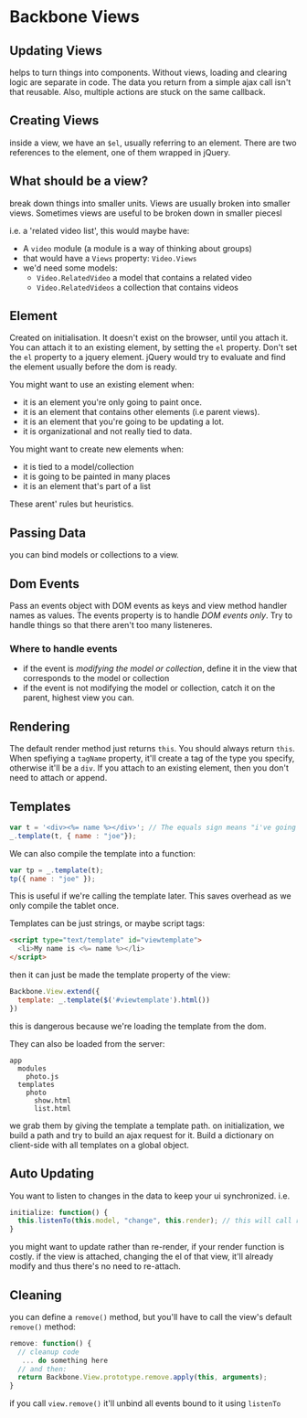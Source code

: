 # Backbone Views

## Updating Views
helps to turn things into components. Without views, loading and clearing logic are separate in code. The data you return from a simple ajax call isn't that reusable. Also, multiple actions are stuck on the same callback. 

## Creating Views
inside a view, we have an `$el`, usually referring to an element. There are two references to the element, one of them wrapped in jQuery. 

## What should be a view?
break down things into smaller units. Views are usually broken into smaller views. Sometimes views are useful to be broken down in smaller piecesl

i.e. a 'related video list', this would maybe have: 
* A `video` module (a module is a way of thinking about groups)
* that would have a `Views` property: `Video.Views`
* we'd need some models:
  * `Video.RelatedVideo` a model that contains a related video
  * `Video.RelatedVideos` a collection that contains videos


## Element
Created on initialisation. It doesn't exist on the browser, until you attach it. You can attach it to an existing element, by setting the `el` property. Don't set the `el` property to a jquery element. jQuery would try to evaluate and find the element usually before the dom is ready.

You might want to use an existing element when:
* it is an element you're only going to paint once.
* it is an element that contains other elements (i.e parent views).
* it is an element that you're going to be updating a lot.
* it is organizational and not really tied to data.

You might want to create new elements when:
* it is tied to a model/collection
* it is going to be painted in many places
* it is an element that's part of a list

These arent' rules but heuristics.

## Passing Data
you can bind models or collections to a view. 

## Dom Events
Pass an events object with DOM events as keys and view method handler names as values. The events property is to handle *DOM events only*. Try to handle things so that there aren't too many listeneres.
### Where to handle events
* if the event is *modifying the model or collection*, define it in the view that corresponds to the model or collection
* if the event is not modifying the model or collection, catch it on the parent, highest view you can.

## Rendering
The default render method just returns `this`. You should always return `this`. When spefiying a `tagName` property, it'll create a tag of the type you specify, otherwise it'll be a `div`.  If you attach to an existing element, then you don't need to attach or append.

## Templates
```js
var t = '<div><%= name %></div>'; // The equals sign means "i've going to have output."
_.template(t, { name : "joe"});
```
We can also compile the template into a function:
```js
var tp = _.template(t);
tp({ name : "joe" });
```
This is useful if we're calling the template later. This saves overhead as we only compile the tablet once.

Templates can be just strings, or maybe script tags:
```html
<script type="text/template" id="viewtemplate">
  <li>My name is <%= name %></li>
</script>
```
then it can just be made the template property of the view:
```js
Backbone.View.extend({
  template: _.template($('#viewtemplate').html())
})
```
this is dangerous because we're loading the template from the dom. 

They can also be loaded from the server:
```
app
  modules
    photo.js
  templates
    photo
      show.html
      list.html
```
we grab them by giving the template a template path.
on initialization, we build a path and try to build an ajax request for it. Build a dictionary on client-side with all templates on a global object.

## Auto Updating
You want to listen to changes in the data to keep your ui synchronized. 
i.e. 
```js
initialize: function() {
  this.listenTo(this.model, "change", this.render); // this will call render every time the model changes.
}
```
you might want to update rather than re-render, if your render function is costly.
if the view is attached, changing the el of that view, it'll already modify and thus there's no need to re-attach.

## Cleaning
you can define a `remove()` method, but you'll have to call the view's default `remove()` method:
```js
remove: function() {
  // cleanup code
   ... do something here
  // and then:
  return Backbone.View.prototype.remove.apply(this, arguments);
}
```
if you call `view.remove()` it'll unbind all events bound to it using `listenTo`


